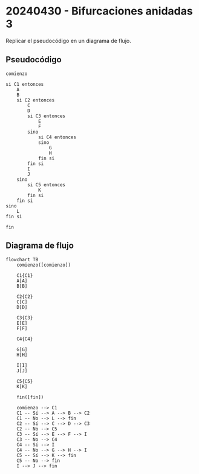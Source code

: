# 20240430 - Bifurcaciones anidadas 3

Replicar el pseudocódigo en un diagrama de flujo.

## Pseudocódigo

```
comienzo

si C1 entonces
    A
    B
    si C2 entonces
        C
        D
        si C3 entonces
            E
            F
        sino
            si C4 entonces
            sino
                G
                H
            fin si
        fin si
        I
        J
    sino
        si C5 entonces
            K
        fin si
    fin si
sino
    L
fin si

fin
```

## Diagrama de flujo

```mermaid
flowchart TB
	comienzo([comienzo])

    C1{C1}
	A[A]
	B[B]

    C2{C2}
	C[C]
	D[D]

    C3{C3}
	E[E]
	F[F]

    C4{C4}

    G[G]
    H[H]

    I[I]
    J[J]

    C5{C5}
    K[K]

	fin([fin])

	comienzo --> C1
	C1 -- Sí --> A --> B --> C2
	C1 -- No --> L --> fin
	C2 -- Sí --> C --> D --> C3
	C2 -- No --> C5
	C3 -- Sí --> E --> F --> I
	C3 -- No --> C4
	C4 -- Sí --> I
	C4 -- No --> G --> H --> I
	C5 -- Sí --> K --> fin
	C5 -- No --> fin
	I --> J --> fin
```
